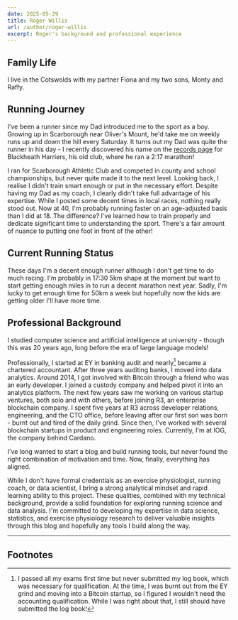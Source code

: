 ```yaml
---
date: 2025-05-29
title: Roger Willis
url: /author/roger-willis
excerpt: Roger's background and professional experience
---
```


## Family Life

I live in the Cotswolds with my partner Fiona and my two sons, Monty and Raffy.

## Running Journey

I've been a runner since my Dad introduced me to the sport as a boy. Growing up in Scarborough near Oliver's Mount, he'd take me on weekly runs up and down the hill every Saturday. It turns out my Dad was quite the runner in his day - I recently discovered his name on the [records page](http://www.bandbhac.org.uk/marathon%20rankings.html) for Blackheath Harriers, his old club, where he ran a 2:17 marathon!

I ran for Scarborough Athletic Club and competed in county and school championships, but never quite made it to the next level. Looking back, I realise I didn't train smart enough or put in the necessary effort. Despite having my Dad as my coach, I clearly didn't take full advantage of his expertise. While I posted some decent times in local races, nothing really stood out. Now at 40, I'm probably running faster on an age-adjusted basis than I did at 18. The difference? I've learned how to train properly and dedicate significant time to understanding the sport. There's a fair amount of nuance to putting one foot in front of the other!

## Current Running Status
These days I'm a decent enough runner although I don't get time to do much racing. I'm probably in 17:30 5km shape at the moment but want to start getting enough miles in to run a decent marathon next year. Sadly, I'm lucky to get enough time for 50km a week but hopefully now the kids are getting older I'll have more time.

## Professional Background
I studied computer science and artificial intelligence at university - though this was 20 years ago, long before the era of large language models!

Professionally, I started at EY in banking audit and nearly[^1] became a chartered accountant. After three years auditing banks, I moved into data analytics. Around 2014, I got involved with Bitcoin through a friend who was an early developer. I joined a custody company and helped pivot it into an analytics platform. The next few years saw me working on various startup ventures, both solo and with others, before joining R3, an enterprise blockchain company. I spent five years at R3 across developer relations, engineering, and the CTO office, before leaving after our first son was born - burnt out and tired of the daily grind. Since then, I've worked with several blockchain startups in product and engineering roles. Currently, I'm at IOG, the company behind Cardano.

I've long wanted to start a blog and build running tools, but never found the right combination of motivation and time. Now, finally, everything has aligned.

While I don't have formal credentials as an exercise physiologist, running coach, or data scientist, I bring a strong analytical mindset and rapid learning ability to this project. These qualities, combined with my technical background, provide a solid foundation for exploring running science and data analysis. I'm committed to developing my expertise in data science, statistics, and exercise physiology research to deliver valuable insights through this blog and hopefully any tools I build along the way.

---

## Footnotes

[^1]: I passed all my exams first time but never submitted my log book, which was necessary for qualification. At the time, I was burnt out from the EY grind and moving into a Bitcoin startup, so I figured I wouldn't need the accounting qualification. While I was right about that, I still should have submitted the log book!

